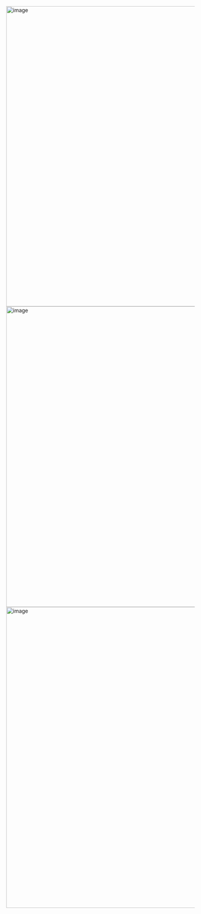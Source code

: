 <img width="1430" height="802" alt="image" src="https://github.com/user-attachments/assets/dd1f364e-c8cd-4521-aa3a-99a8d4d9465b" />
<img width="1433" height="803" alt="image" src="https://github.com/user-attachments/assets/9227f6fc-0ae9-4c47-8316-803520979f66" />
<img width="1434" height="804" alt="image" src="https://github.com/user-attachments/assets/02f7e477-680c-4bb4-ab6f-0135b231553d" />
